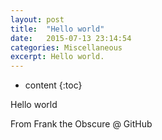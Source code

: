 ```yaml
---
layout: post
title:  "Hello world"
date:   2015-07-13 23:14:54
categories: Miscellaneous
excerpt: Hello world.
---
```


* content
{:toc}


Hello world

From Frank the Obscure @ GitHub


